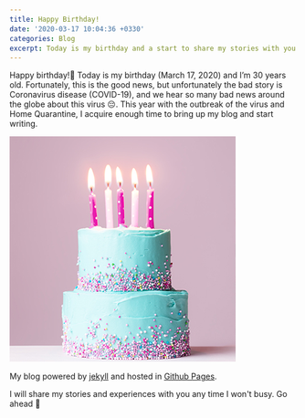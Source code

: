 ```yaml
---
title: Happy Birthday!
date: '2020-03-17 10:04:36 +0330'
categories: Blog
excerpt: Today is my birthday and a start to share my stories with you!
---
```


Happy birthday!:birthday: Today is my birthday (March 17, 2020) and I’m 30 years old. Fortunately, this is the good news, but unfortunately the bad story is Coronavirus disease (COVID-19), and we hear so many bad news around the globe about this virus :pensive:. This year with the outbreak of the virus and Home Quarantine, I acquire enough time to bring up my blog and start writing.

<p class="text-center">
    <img src="https://raw.githubusercontent.com/KiarashS/BlogFiles/master/Images/30-happy-birthday.jpg" title="Happy Birthday!" alt="Happy Birthday" class="inline-block" />
</p>

My blog powered by [jekyll][jekyll] and hosted in [Github Pages][github-pages].

I will share my stories and experiences with you any time I won't busy. Go ahead :muscle:

[jekyll]: https://jekyllrb.com/
[github-pages]: https://pages.github.com/
